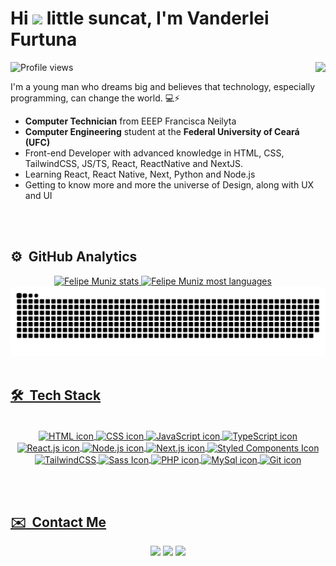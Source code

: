 <h1 align="left">Hi <img height="35px" autoplay src="https://user-images.githubusercontent.com/101757815/219237570-bf14328c-843d-40ed-b7e5-8b7f58bc9032.gif" /> little suncat, I'm Vanderlei Furtuna</h1>
<img align="right" height="360em" src="https://github.com/user-attachments/assets/46e70cdc-4fc7-490c-b8b3-32e987f2bb63" />
<p align="left"> <img src="https://komarev.com/ghpvc/?username=vander-furtuna&color=f27c05" alt="Profile views" /> </p>
<p align="left">I'm a young man who dreams big and believes that technology, especially programming, can change the world. 💻⚡</p>

- **Computer Technician** from EEEP Francisca Neilyta
- **Computer Engineering** student at the **Federal University of Ceará (UFC)**
- Front-end Developer with advanced knowledge in HTML, CSS, TailwindCSS, JS/TS, React, ReactNative and NextJS.
- Learning React, React Native, Next, Python and Node.js
- Getting to know more and more the universe of Design, along with UX and UI

<br><br>



## ⚙️ &nbsp;GitHub Analytics

<div align="center">
  <a href="https://github.com/vander-furtuna">
  <img height="180em" src="https://github-readme-stats.vercel.app/api?username=vander-furtuna&show_icons=true&theme=dark&include_all_commits=true&count_private=true" alt="Felipe Muniz stats"/>
  <img height="180em" src="https://github-readme-stats.vercel.app/api/top-langs/?username=vander-furtuna&layout=compact&langs_count=6&theme=dark" alt="Felipe Muniz most languages"/>
</div>

<picture>
  <source media="(prefers-color-scheme: dark)" srcset="https://raw.githubusercontent.com/vander-furtuna/vander-furtuna/output/github-contribution-grid-snake-dark.svg">
  <source media="(prefers-color-scheme: light)" srcset="https://raw.githubusercontent.com/vander-furtuna/vander-furtuna/output/github-contribution-grid-snake.svg">
  <img alt="github contribution grid snake animation" src="https://raw.githubusercontent.com/vander-furtuna/vander-furtuna/output/github-contribution-grid-snake.svg">
</picture>
<br><br>

## 🛠 &nbsp;Tech Stack

<div align="center"> 
  <div style="display: inline_block"><br>
    <img align="center" alt="HTML icon" title="HTML" height="56" width="56" src="https://github.com/vander-furtuna/vander-furtuna/assets/101757815/b68b5708-6490-4a35-a39b-009b6825f72d">
    <img align="center" alt="CSS icon" title="CSS" height="56" width="56" src="https://github.com/vander-furtuna/vander-furtuna/assets/101757815/9dc3e7c4-8173-4762-924f-1e7a41e32f07"> 
    <img align="center" alt="JavaScript icon" title="JavaScript" height="56" width="56" src="https://github.com/vander-furtuna/vander-furtuna/assets/101757815/e44eef6c-2fc1-4fe0-9b00-81e784cb4b0e">
    <img align="center" alt="TypeScript icon" title="TypeScript" height="56" width="56" src="https://github.com/vander-furtuna/vander-furtuna/assets/101757815/bea5227b-2936-4899-a3d3-63dde89a47ab">
    <img align="center" alt="React.js icon" title="React.js" height="56" width="56" src="https://github.com/vander-furtuna/vander-furtuna/assets/101757815/f0f1b78a-6d8c-4b82-857e-4912d3c067f2">
    <img align="center" alt="Node.js icon" title="Node.js" height="56" width="56" src="https://github.com/vander-furtuna/vander-furtuna/assets/101757815/8d064f83-8700-49fa-9ae1-5db8d7137a45">
    <img align="center" alt="Next.js icon" title="Next.js" height="56" width="56" src="https://github.com/vander-furtuna/vander-furtuna/assets/101757815/f9505162-bb9c-4f6d-a462-bbab3ca72e07">
    <img align="center" alt="Styled Components Icon" title="Styled Componets" height="56" width="56" src="https://github.com/vander-furtuna/vander-furtuna/assets/101757815/47619ab2-dc29-4c42-b308-490f5f8a5c5c">
    <img align="center" alt="TailwindCSS" title="TailwindCSS" height="56" width="56" src="https://github.com/vander-furtuna/vander-furtuna/assets/101757815/79ead7d6-b54d-4388-ada0-237c454d62ab">
    <img align="center" alt="Sass Icon" height="56" title="Sass" width="56" src="https://github.com/vander-furtuna/vander-furtuna/assets/101757815/332ffd3f-03be-452f-98de-728da46ac637">
    <img align="center" alt="PHP icon" height="56" title="PHP" width="56" src="https://github.com/vander-furtuna/vander-furtuna/assets/101757815/86d7ac00-3b7f-4ec9-b887-1a5298fc0ca0">
    <img align="center" alt="MySql icon" title="MySQL" height="56" width="56" src="https://github.com/vander-furtuna/vander-furtuna/assets/101757815/fa16ce92-0b49-49d3-b7c0-1e62d5a4b20d">
    <img align="center" alt="Git icon" title="Git" height="56" width="56" src="https://github.com/vander-furtuna/vander-furtuna/assets/101757815/8e3dffba-01b6-4794-8a6d-d42659e69f4f">
  </div>
</div>
  
  <br><br>

## ✉️ &nbsp;Contact Me
  <div align="center">
  <a href="https://www.linkedin.com/in/vanderlei-furtuna-12bb39235/" target="_blank"><img height="48px" src="https://github.com/vander-furtuna/vander-furtuna/assets/101757815/655b1c8a-7eab-4b59-a5d2-36d893801dcc" target="_blank"></a>
  <a href="mailto:furtunavanderlei@gmail.com" target="_blank"><img height="48px" src="https://github.com/vander-furtuna/vander-furtuna/assets/101757815/ffe32b98-671c-4923-9a10-da8a4dc6c6f3" target="_blank"></a>
  <a href="https://www.instagram.com/vander_suncat/" target="_blank"><img height="48px" src="https://github.com/vander-furtuna/vander-furtuna/assets/101757815/570c3b51-4b49-44bc-b3b9-287e5b235c86" target="_blank"></a> 
    </div>
  <br/>
  <div align="center">
    
  </div>
